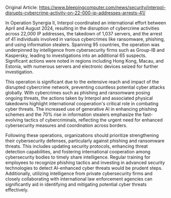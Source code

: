 Original Article: https://www.bleepingcomputer.com/news/security/interpol-disrupts-cybercrime-activity-on-22-000-ip-addresses-arrests-41/

In Operation Synergia II, Interpol coordinated an international effort between April and August 2024, resulting in the disruption of cybercrime activities across 22,000 IP addresses, the takedown of 1,037 servers, and the arrest of 41 individuals involved in various cybercrimes like ransomware, phishing, and using information stealers. Spanning 95 countries, the operation was underpinned by intelligence from cybersecurity firms such as Group-IB and Kaspersky, leading to investigations into an additional 65 suspects. Significant actions were noted in regions including Hong Kong, Macau, and Estonia, with numerous servers and electronic devices seized for further investigation.

This operation is significant due to the extensive reach and impact of the disrupted cybercrime network, preventing countless potential cyber attacks globally. With cybercrimes such as phishing and ransomware posing ongoing threats, the actions taken by Interpol and associated physical takedowns highlight international cooperation's critical role in combating cyber threats. The increased use of generative AI in enhancing phishing schemes and the 70% rise in information stealers emphasize the fast-evolving tactics of cybercriminals, reflecting the urgent need for enhanced cybersecurity measures and coordination across borders.

Following these operations, organizations should prioritize strengthening their cybersecurity defenses, particularly against phishing and ransomware threats. This includes updating security protocols, enhancing threat detection capabilities, and fostering international cooperation among cybersecurity bodies to timely share intelligence. Regular training for employees to recognize phishing tactics and investing in advanced security technologies to detect AI-enhanced cyber threats would be prudent steps. Additionally, utilizing intelligence from private cybersecurity firms and closely collaborating with international law enforcement agencies can significantly aid in identifying and mitigating potential cyber threats effectively.